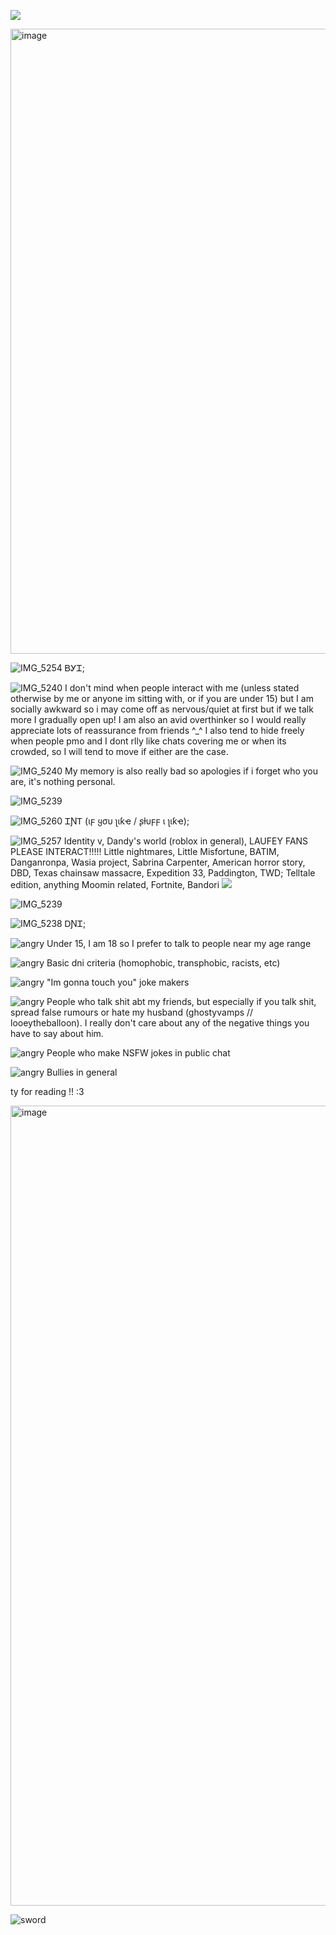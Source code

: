 ![](https://komarev.com/ghpvc/?username=noottheneut&style=plastic&color=8c0000&label=🌹)


<img width="1582" height="1000" alt="image" src="https://github.com/user-attachments/assets/c4deb609-e2c9-476e-8468-024c73febffb" />

![IMG_5254](https://github.com/user-attachments/assets/8e241b37-c1a3-4385-8fba-32eafcd50f77)
ᏴᎩᏆ;

                                                  
![IMG_5240](https://github.com/user-attachments/assets/23d601bd-47b2-4662-879e-b9712b8d3556)
I don't mind when people interact with me  (unless stated otherwise by me or anyone im sitting with, or if you are under 15) but I am socially awkward so i may come off as nervous/quiet at first but if we talk more I gradually open up! I am also an avid overthinker so I would really appreciate lots of reassurance from friends ^_^ I also tend to hide freely when people pmo and I dont rlly like chats covering me or when its crowded, so I will tend to move if either are the case. 

![IMG_5240](https://github.com/user-attachments/assets/34830ea4-ee52-462c-a2be-a6dd7b8e9ed8)
 My memory is also really bad so apologies if i forget who you are, it's nothing personal.

![IMG_5239](https://github.com/user-attachments/assets/bced5a25-aecd-4652-ac09-656880a47f2c)


![IMG_5260](https://github.com/user-attachments/assets/23c5dfff-f523-48e0-9817-cca483015c40)
 ᏆƝᎢ (ιϝ ყσυ ʅιƙҽ / ʂƚυϝϝ ι ʅιƙҽ);


![IMG_5257](https://github.com/user-attachments/assets/1f247fcb-2241-4d14-a333-767d40509e0f)
 Identity v, Dandy's world (roblox in general), LAUFEY FANS PLEASE INTERACT!!!!! Little nightmares, Little Misfortune, BATIM, Danganronpa, Wasia project, Sabrina Carpenter, American horror story, DBD, Texas chainsaw massacre, Expedition 33, Paddington, TWD; Telltale edition, anything Moomin related, Fortnite,  Bandori
![](https://github.com/user-attachments/assets/2d1a9c68-acbe-40f3-8b2c-5696847a5062)

![IMG_5239](https://github.com/user-attachments/assets/bced5a25-aecd-4652-ac09-656880a47f2c)

![IMG_5238](https://github.com/user-attachments/assets/05c0f67e-37dc-4c87-8b60-f0320c74e29b)
 ᎠƝᏆ;


![angry](https://github.com/user-attachments/assets/f896f9e4-b719-4f06-a5f2-2c9480d99aad) Under 15, I am 18 so I prefer to talk to people near my age range


![angry](https://github.com/user-attachments/assets/f896f9e4-b719-4f06-a5f2-2c9480d99aad) Basic dni criteria (homophobic, transphobic, racists, etc)


![angry](https://github.com/user-attachments/assets/f896f9e4-b719-4f06-a5f2-2c9480d99aad) "Im gonna touch you" joke makers

![angry](https://github.com/user-attachments/assets/f896f9e4-b719-4f06-a5f2-2c9480d99aad) People who talk shit abt my friends, but especially if you talk shit, spread false rumours or hate my husband (ghostyvamps // looeytheballoon). I really don't care about any of the negative things you have to say about him.


![angry](https://github.com/user-attachments/assets/f896f9e4-b719-4f06-a5f2-2c9480d99aad) People who make NSFW jokes in public chat


![angry](https://github.com/user-attachments/assets/f896f9e4-b719-4f06-a5f2-2c9480d99aad) Bullies in general

ty for reading !! :3 

<img width="1280" height="1280" alt="image" src="https://github.com/user-attachments/assets/0bb69fba-fc7c-4adf-aca6-00888b2444e5" />

![sword](https://github.com/user-attachments/assets/7a1d4a79-168d-4455-bebe-2e9e10ab1b1d)

